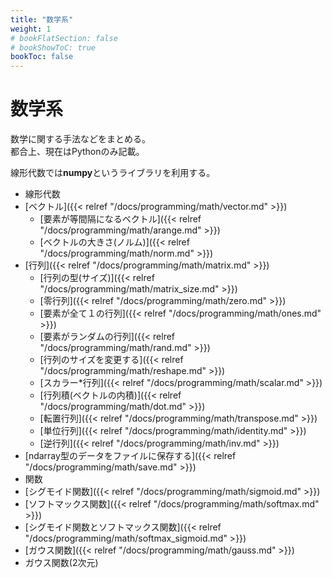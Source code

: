 ```yaml
---
title: "数学系"
weight: 1
# bookFlatSection: false
# bookShowToC: true
bookToc: false
---
```


# 数学系

数学に関する手法などをまとめる。  
都合上、現在はPythonのみ記載。  

線形代数では**numpy**というライブラリを利用する。

- 線形代数
 - [ベクトル]({{< relref "/docs/programming/math/vector.md" >}})
     - [要素が等間隔になるベクトル]({{< relref "/docs/programming/math/arange.md" >}})
     - [ベクトルの大きさ(ノルム)]({{< relref "/docs/programming/math/norm.md" >}})
 - [行列]({{< relref "/docs/programming/math/matrix.md" >}})
     - [行列の型(サイズ)]({{< relref "/docs/programming/math/matrix_size.md" >}})
     - [零行列]({{< relref "/docs/programming/math/zero.md" >}})
     - [要素が全て１の行列]({{< relref "/docs/programming/math/ones.md" >}})
     - [要素がランダムの行列]({{< relref "/docs/programming/math/rand.md" >}})
     - [行列のサイズを変更する]({{< relref "/docs/programming/math/reshape.md" >}})
     - [スカラー*行列]({{< relref "/docs/programming/math/scalar.md" >}})
     - [行列積(ベクトルの内積)]({{< relref "/docs/programming/math/dot.md" >}})
     - [転置行列]({{< relref "/docs/programming/math/transpose.md" >}})
     - [単位行列]({{< relref "/docs/programming/math/identity.md" >}})
     - [逆行列]({{< relref "/docs/programming/math/inv.md" >}})
 - [ndarray型のデータをファイルに保存する]({{< relref "/docs/programming/math/save.md" >}})
- 関数
 - [シグモイド関数]({{< relref "/docs/programming/math/sigmoid.md" >}})
 - [ソフトマックス関数]({{< relref "/docs/programming/math/softmax.md" >}})
 - [シグモイド関数とソフトマックス関数]({{< relref "/docs/programming/math/softmax_sigmoid.md" >}})
 - [ガウス関数]({{< relref "/docs/programming/math/gauss.md" >}})
 - ガウス関数(2次元)

